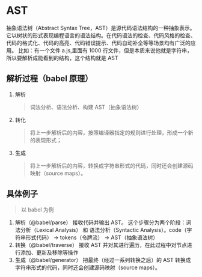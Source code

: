 # AST

抽象语法树（Abstract Syntax Tree，AST）是源代码语法结构的一种抽象表示。它以树状的形式表现编程语言的语法结构。在代码语法的检查、代码风格的检查、代码的格式化、代码的高亮、代码错误提示、代码自动补全等等场景均有广泛的应用。
比如：有一个文件 a.js,里面有 1000 行文件，但是本质来说他就是字符串，所以要解析成能看到的结构，这个结构就是 AST

## 解析过程（babel 原理）

1. 解析
   > 词法分析、语法分析、构建 AST（抽象语法树）
2. 转化
   > 将上一步解析后的内容，按照编译器指定的规则进行处理，形成一个新的表现形式；
3. 生成
   > 将上一步解析后的内容，转换成字符串形式的代码，同时还会创建源码映射（source maps）。

## 具体例子

> 以 babel 为例

1. 解析（@babel/parse）
   接收代码并输出 AST。 这个步骤分为两个阶段：词法分析（Lexical Analysis） 和 语法分析（Syntactic Analysis）。code（字符串形式代码） -> tokens（令牌流） -> AST（抽象语法树）
2. 转换（@babel/traverse）
   接收 AST 并对其进行遍历，在此过程中对节点进行添加、更新及移除等操作
3. 生成（@babel/generator）
   把最终（经过一系列转换之后）的 AST 转换成字符串形式的代码，同时还会创建源码映射（source maps）。
